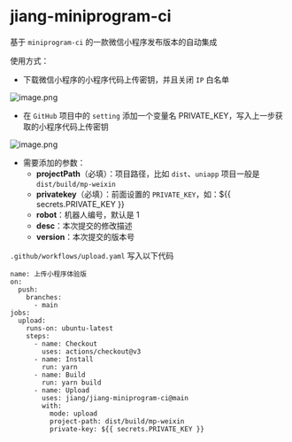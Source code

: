 # jiang-miniprogram-ci

基于 `miniprogram-ci` 的一款微信小程序发布版本的自动集成

使用方式：

- 下载微信小程序的小程序代码上传密钥，并且关闭 `IP` 白名单

![image.png](https://p9-juejin.byteimg.com/tos-cn-i-k3u1fbpfcp/95619488f4c64860b2ac2720b7ba6045~tplv-k3u1fbpfcp-jj-mark:0:0:0:0:q75.image#?w=1304&h=358&s=22093&e=png&b=ffffff)

- 在 `GitHub` 项目中的 `setting` 添加一个变量名 PRIVATE_KEY，写入上一步获取的小程序代码上传密钥

![image.png](https://p3-juejin.byteimg.com/tos-cn-i-k3u1fbpfcp/af41b0ecf3f14e3f823766126481a342~tplv-k3u1fbpfcp-jj-mark:0:0:0:0:q75.image#?w=1253&h=822&s=99090&e=png&b=ffffff)

- 需要添加的参数：
  - **projectPath**（必填）：项目路径，比如 `dist`、`uniapp` 项目一般是 `dist/build/mp-weixin`
  - **privatekey**（必填）：前面设置的 `PRIVATE_KEY`，如：${{ secrets.PRIVATE_KEY }}
  - **robot**：机器人编号，默认是 1
  - **desc**：本次提交的修改描述
  - **version**：本次提交的版本号

`.github/workflows/upload.yaml` 写入以下代码

```
name: 上传小程序体验版
on:
  push:
    branches:
      - main
jobs:
  upload:
    runs-on: ubuntu-latest
    steps:
      - name: Checkout
        uses: actions/checkout@v3
      - name: Install
        run: yarn
      - name: Build
        run: yarn build
      - name: Upload
        uses: jiang/jiang-miniprogram-ci@main
        with:
          mode: upload
          project-path: dist/build/mp-weixin
          private-key: ${{ secrets.PRIVATE_KEY }}
```
